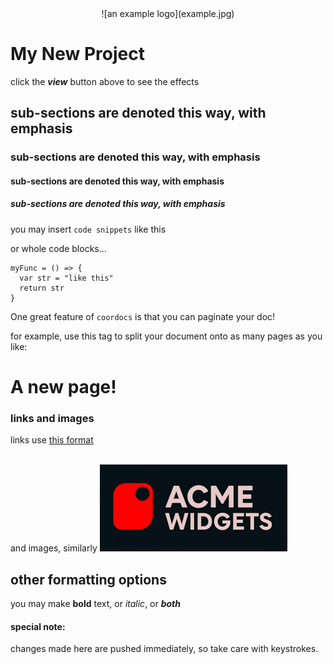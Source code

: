 <center>![an example logo](example.jpg)</center>
    
# My New Project
    
click the ***view*** button above to see the effects


## sub-sections are denoted this way, with emphasis
### sub-sections are denoted this way, with emphasis
#### sub-sections are denoted this way, with emphasis
##### sub-sections are denoted this way, with emphasis


you may insert ``code snippets`` like this

or whole code blocks...

```
myFunc = () => {
  var str = "like this"
  return str
}
```

One great feature of ``coordocs`` is that you can paginate your doc!

for example, use this tag to split your document
onto as many pages as you like:

<pagebreak/>

# A new page!

### links and images

links use [this format](https://github.com)<br><br>

and images, similarly ![an example logo](example.jpg)

## other formatting options
you may make **bold** text, or *italic*, or ***both***

#### special note:
changes made here are pushed immediately, so take care with keystrokes.


